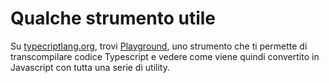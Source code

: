 # Qualche strumento utile

Su [typecriptlang.org](https://www.typescriptlang.org/), trovi [Playground](https://www.typescriptlang.org/play?#code/DYUwLgBAFizA9gdXgJ2AEwgXggIgBKwITJrq4DcAUAPQ0QQB6A-EA), uno strumento che ti permette di transcompilare codice Typescript e vedere come viene quindi convertito in Javascript con tutta una serie di utility.